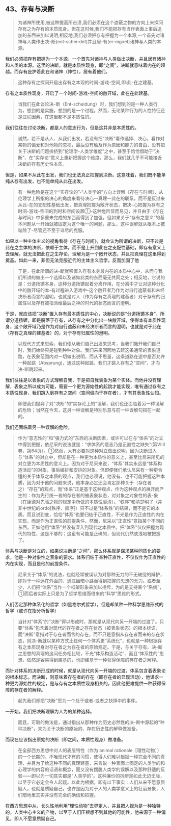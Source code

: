<h2>43、存有与决断</h2><blockquote data-pid="c6scjfbN">为诸神所使用,被这种提高所击溃,我们必须在这个遮蔽之物的方向上来探问存有之为存有的本质现身。但在这时候,我们不能把存有当作表面上事后追加的东西来加以说明,相反地,我们必须把存有把握为一个本源,一个首先对诸神与人类作出决-断(ent-schei-det)并且居-有(er-eignet)诸神与人类的本源。</blockquote><p data-pid="gvrdbaL2">我们必须把存有把握为一个本源，一个首先对诸神与人类做出决断，并且居有诸神和人类的本源。这里的决断，就是本质性现身，即“之间”，决断就意味着内在的超越。而存有庇护着此在和诸神（神性），居有着他们。</p><blockquote data-pid="YUsREsPP">这种存有之探问开启出存有之本现的时间-游戏-空间,即:此-在之建基。</blockquote><p data-pid="tC2KBWur">存有之本质性现身，开启了一个时间-游戏-空间的敞开域，此在在此建基。</p><blockquote data-pid="MtnW-H9_">当我们在此谈论决-断（Ent-scheidung）时，我们想到的是一种人类行为，想到的是实施，想到的是一个过程。然而，无论某种行为的人性特征还是过程因素，在这里都不是本质性的。</blockquote><p data-pid="xy63ICXy">我们往往在讨论决断，都是人的意志行为，但是这并非是本质性的。</p><blockquote data-pid="ZE4oU4Je">诚然，若不是从人、从我们出发，若没有把“决断”看作选择、决心，看作对某物的偏爱和对他物的忽视，最后没有触及作为原因和能力的自由，没有把关于决断的问题排挤到“伦理学-人类学维度”之中，甚至于恰恰借助于“决断”、在“实存论”意义上重新把握这个维度，那么，我们就几乎不可能接近决断的存有历史性本质。</blockquote><p data-pid="enD43wMf">但是，如果不从此在出发，我们也无法真正把握到决断。这意味着，我们既不能单纯从存有出发，也不能单纯从此在出发。</p><blockquote data-pid="-eNTGpsn">有一种危险是在这个“实存论的”-“人类学的”方向上误解《存在与时间》，从伦理学上所指的决心的角度来看待决心一真理一此在的联系，而不是反过来从此-在的支配性基础出发，把真理把握为敞开状态，把决-心把握为存有之时间-游戏-空间的到时和空间设置①-这种危险显而易见，并且由于《存在与时间》中多重未完成的东西而得到了加强。但如果关于“存有之意义”的基本问题从一开始就被固定为这个唯一的问题，那么，这种误解就从根本上被祛除了-尽管还不至于详尽的克服。</blockquote><p data-pid="GvHEnD5m">如果以一种主体主义的视角看待《存在与时间》，就会认为所谓的决断，只不过是此在之主体的决断，依赖于主体。而不是上升到此在之支配性基础，即存有意义上去理解。就无法把此在之生存论，理解为是一个敞开状态，并且把真理在这里得到奠基。如此一来，非但无法克服近代的主体主义哲学，反而加固了他</p><blockquote data-pid="_-cN9vVK">于是，在此所谓的决-断就移置入存有本身最内在的本质中心中，从而与我们所讲的做出一个选择以及诸如此类的东西毫无共同之处；相反地，它说的是：分道扬镳本身，这种分道扬镳起着分离作用，在分离中才让对这种分化中的敞开域的本-有过程进入游戏中-这个敞开者乃作为对自行遮蔽者和未经决断者而言的澄明，也就是对人（作为存有之真理的建基者）对于存有的归属性以及存有被指派给最后之神的时代的状态而言的澄明。</blockquote><p data-pid="pIBvXsKl">于是，就应该把“决断”置入存有最本质性的中心，决断说的是“分道扬镳本身”，所谓分道扬镳，即是脱落于存有，从存有之中分化出一块敞开域，使得本有本质性现身，这个敞开域乃是作为对自行遮蔽和未经决断者而言的澄明，也就是对于此在（存有之真理的建基者）的，对于存有归属性的澄明。</p><blockquote data-pid="CTk7x9ye">以现代方式来思索，我们便从我们自己出发来思考，当我们撇开我们自己时，我们始终只是碰到种种对象。我们来来回回地去赶这条通常的表象道路，在表象范围内对一切做出说明，而从不思量，这条道路在途中是否允许一种起跳（Absprung)，通过这种起跳，我们才跳入存有之“空间”，才向决-断跳起来。</blockquote><p data-pid="CeIkSU8w">我们往往是以表象的方式理解自我，于是把自我表象为某个实体。而他并没有理解，表象之所以成为可能，需要一个更为源始性的起跳才能实现，唯有通过存有之本质性现身，我们跳入到存有之空间（空间偏向于存在者），才有其表象性认知。</p><blockquote data-pid="SlvqgWes">即便我们抛弃了对“决断”的“实存论上的”误解，我们也还面临着另一种误解的危险；当然在今天，这另一种误解是特别乐意与前一种误解勾搭在一起的。</blockquote><p data-pid="hM-ge-HP">我们还面临着另一种误解的危险。</p><blockquote data-pid="f4_qUEXq">作为“意志性的”和“强力式的”东西的决断因素，或许可以在与“体系”的对立中得到把握，依尼采的说法就是：“求体系的意志乃是正直性之缺失”(第VIⅢ卷，第64页）。①然而，大有必要对这种对立做出说明，因为决断进入与“体系”的对立中，但却是在一种更为本质性的意义上，甚至比尼采所见的对立更为本质性的意义上。因为对于尼采来说，“体系”其实永远是“体系构造活动”的对象，事后编排和安排的对象。但即便我们承认尼采有一种更合适的关于体系之本质的观点，我们也必须说，他没有、也不可能把握这种本质，因为对于他的问题来说，他本身必定还会肯定那种关于（存在者之）“存在”的观点，而“体系”正是基于这种观点、作为这种观点的展开而产生的：作为先行统一者的存在者的被表象状态，对对象之对象性的表-象（在康德对先验之物的规定中所做的本质性廓清）。“秩序”和清楚明了（并非中世纪的ordo[秩序、顺序]）只不过是“体系性”的结果，而不是它的本质。而且说到底，恰恰“体系”也要归结于正直性，不光是作为正直性的内在实现，而是作为正直性的前提条件。然而，尼采以“正直性”意指某个不同的东西，正如他用“体系”并没有深入到现代之本质中。把“体系”仅仅把握为现代的特性，这是不够的；这蛮有可能是正确的，但现代仍然肤浅地被把握了。</blockquote><p data-pid="KjcyPN_0">体系与决断是对立的，如果说决断是“之间”，那么体系就是谋求某种同质化的要求，他是一种对象性之表象的要求。体系归结于某种正直性，不仅仅作为正直性的内在实现，而且是他的前提条件。</p><blockquote data-pid="RPig1AUy">尼采关于“体系”的说法，也就经常被误认为对那种无力的不无破绽的辩护，即对于一种远在外面的、通过幽暗小路而得到把握的思想的无力。或者至少，人们把“体系”当作一个框架形象来加以拒斥，为的是支持某个“系统”，①而后者实际上只是为了哲学思维而借来的“科学”思维的形式。</blockquote><p data-pid="_M1YEZRT">人们否定那种体系化的哲学（如黑格尔式哲学），但是却某种一种科学思维形式的哲学（或许在指分析哲学）</p><blockquote data-pid="Rli0Isl2">当针对“体系”的“决断”得以形成时，那就是从现代向另一开端的过渡了。只要“体系”包含着对现代的存在者之存在状态（被表象状态）的根本标识，而“决断”意指对于存在者而言的存在，而不只是意指从存在者而来的存在状态，则决-断就以某种方式比任何一个体系更“系统化”，也就是一种根据存有之本质现身对存在者之为存在者的原始规定。于是，与关于存有、决-断之思想的真理的追问任务相比较，不光“体系构造活动”、而且“体系性的”思想，依然是容易得到建基的，也即建基于一种获得保障的存在者之解释。</blockquote><p data-pid="dEaqpFdn">而针对体系的决断形成的时候，就是从现代向另一开端的过渡，体系包含着表象论的根本标志。而决断，则意味着存在者的存在（即存在者的显现活动），他谋求一种更为源始性的规定，是与存有之本质性现身相关的。因此他更难提供一种获得保障的存在者的解释。</p><blockquote data-pid="xLJihMJZ">起先我们却把“决断”思为一个处于或者-或者之抉择中的事件。</blockquote><p data-pid="qfKxFaj2">一开始，我们把决断理解为人为的某种选择。</p><blockquote data-pid="6Cplls6S">而且，可取的做法是，通过指出从那种作为历史必然性的决-断中源起的“种种决断”，来为关于决断的原始的、存在历史性的解释做准备。</blockquote><p data-pid="4rQ7raMB">而现在应该指出原始的决断（即之间，本质性现身）做准备。</p><blockquote data-pid="Fj_UfDea">在全部西方思想中对人的表层特性（作为 animal rationale［理性动物］）的一个长期的、不唯现代才有的习惯，使得人们难以根据一种完全不同的真理、并且为了给这种不同的真理建基，来言说一种表面上固定的人类学的和心理学的内容的话语和概念，而又没有摆脱人类学的误解以及那种舒适的反驳——即以为一切其实都是“人类学的”。这种廉价的抗辩是如此无边无际，以至于它必定会令人起疑。以此为根据，即有以下事实：人们从来不愿意质疑人，也就是质疑自己，也许是因为对于人的人类学意义上的壮丽景象，人们暗地里其实并没有完全的确信和把握。</blockquote><p data-pid="03-Bekn6">在西方思想中从，长久性地利用“理性动物”去界定人，并且把人视为是一种独特的，人类中心主义的产物，以至于人们压根想不到其他的可能性，他来源于一种偏见，即人不愿意质疑自己。</p><p></p>